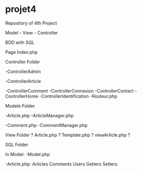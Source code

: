 # projet4

Repository of 4th Project

Model - View - Controller

BDD with SQL

Page Index.php

Controller Folder

-ControllerAdmin

-ControllerArticle

-ControllerComment
-ControllerConnexion
-ControllerContact
-ControllerHome
-ControllerIdentification
-Routeur.php

Modele Folder

-Article.php
-ArticleManager.php

-Comment.php
-CommentManager.php

View Folder ? 
Article.php ? 
Template.php ? 
viewArticle.php ?

SQL Folder

In Model:
-Model.php

-Article.php: 
Articles
Comments
Users
Getters
Setters
